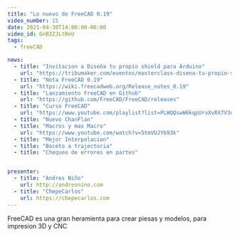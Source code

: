 ```yaml
---
title: "Lo nuevo de FreeCAD 0.19"
video_number: 15
date: 2021-04-30T14:00:00-06:00
video_id: GnB3ZJLtRnU
tags:
  - freeCAD

news:
  - title: "Invitacion a Diseña tu propio shield para Arduino"
    url: "https://tribumaker.com/eventos/masterclass-disena-tu-propio-shield-para-arduino/"
  - title: "Nota FreeCAD 0.19"
    url: "https://wiki.freecadweb.org/Release_notes_0.19"
  - title: "Lanzamiento FreeCAD en Github"
    url: "https://github.com/FreeCAD/FreeCAD/releases"
  - title: "Curso FreeCAD"
    url: "https://www.youtube.com/playlist?list=PLWQQswW6kqpUrvXvRX7V3o-B8UiQ0atGj"
  - title: "Nuevo ChanFlan"
  - title: "Macros y mas Macro"
    url: "https://www.youtube.com/watch?v=5tmVUJYb93k"
  - title: "Mejor Interpolacion"
  - title: "Boceto a trajectoria"
  - title: "Chequeo de errores en partes"


presenter:
  - title: "Andres Niño"
    url: http://andresnino.com
  - title: "ChepeCarlos"
    url: https://chepecarlos.com
---
```


FreeCAD es una gran heramienta para crear piesas y modelos, para impresion 3D y CNC
